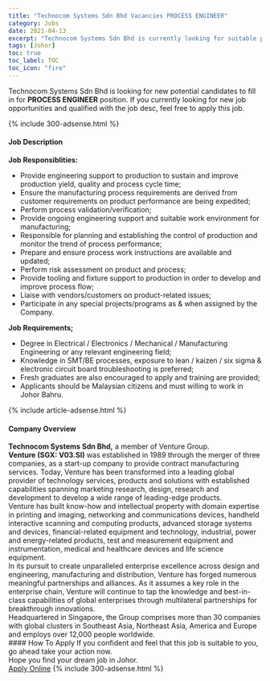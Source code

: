 ```yaml
---
title: "Technocom Systems Sdn Bhd Vacancies PROCESS ENGINEER" 
category: Jobs 
date: 2021-04-13 
excerpt: "Technocom Systems Sdn Bhd is currently looking for suitable person to fill in the PROCESS ENGINEER which based in Johor" 
tags: [Johor] 
toc: true 
toc_label: TOC 
toc_icon: "fire" 
--- 
```


<p>Technocom Systems Sdn Bhd is looking for new potential candidates to fill in for <b>PROCESS ENGINEER</b> position. If you currently looking for new job opportunities and qualified with the job desc, feel free to apply this job.
</p>{% include 300-adsense.html %} 
<div><div><h4>Job Description</h4></div><div><div><span><div><div><div><strong>Job Responsiblities:</strong></div><ul><li>Provide engineering support to production to sustain and improve production yield, quality and process cycle time;</li><li>Ensure the manufacturing process requirements are derived from customer requirements on product performance are being expedited;</li><li>Perform process validation/verification;</li><li>Provide ongoing engineering support and suitable work environment for manufacturing;</li><li>Responsible for planning and establishing the control of production and monitor the trend of process performance;</li><li>Prepare and ensure process work instructions are available and updated;</li><li>Perform risk assessment on product and process;</li><li>Provide tooling and fixture support to production in order to develop and improve process flow;</li><li>Liaise with vendors/customers on product-related issues;</li><li>Participate in any special projects/programs as &amp; when assigned by the Company.</li></ul><div><strong>Job Requirements;</strong></div><ul><li>Degree in Electrical / Electronics / Mechanical / Manufacturing Engineering or any relevant engineering field;</li><li>Knowledge in SMT/BE processes, exposure to lean / kaizen / six sigma &amp; electronic circuit board troubleshooting is preferred;</li><li>Fresh graduates are also encouraged to apply and training are provided;</li><li>Applicants should be Malaysian citizens and must willing to work in Johor Bahru.</li></ul></div></div></span></div></div></div> 
{% include article-adsense.html %} 
<div><div><h4>Company Overview</h4></div><div><div><span><div><div>
<strong>Technocom Systems Sdn Bhd,</strong> a member of Venture Group.</div>
<div>
<div>
<strong>Venture (SGX: V03.SI)</strong> was established in 1989 through the merger of three companies, as a start-up company to provide contract manufacturing services. Today, Venture has been transformed into a leading global provider of technology services, products and solutions with established capabilities spanning marketing research, design, research and development to develop a wide range of leading-edge products.</div>
<div>
		Venture has built know-how and intellectual property with domain expertise in printing and imaging, networking and communications devices, handheld interactive scanning and computing products, advanced storage systems and devices, financial-related equipment and technology, industrial, power and energy-related products, test and measurement equipment and instrumentation, medical and healthcare devices and life science equipment.</div>
<div>
		In its pursuit to create unparalleled enterprise excellence across design and engineering, manufacturing and distribution, Venture has forged numerous meaningful partnerships and alliances. As it assumes a key role in the enterprise chain, Venture will continue to tap the knowledge and best-in-class capabilities of global enterprises through multilateral partnerships for breakthrough innovations.</div>
<div>
		Headquartered in Singapore, the Group comprises more than 30 companies with global clusters in Southeast Asia, Northeast Asia, America and Europe and employs over 12,000 people worldwide.</div>
</div></div></span></div></div></div> 
#### How To Apply 
If you confident and feel that this job is suitable to you, go ahead take your action now. <br/> 
Hope you find your dream job in Johor. <br/> 
<a href="https://www.jobstreet.com.my/en/job/process-engineer-4536057?jobId=jobstreet-my-job-4536057&" class="btn btn--info" target="_blank" rel="nofollow noopenner">Apply Online</a> 
{% include 300-adsense.html %} 